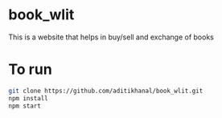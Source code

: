 # book_wlit
This is a website that helps in buy/sell and exchange of books

# To run
 
 ```bash
git clone https://github.com/aditikhanal/book_wlit.git
npm install
npm start
```
